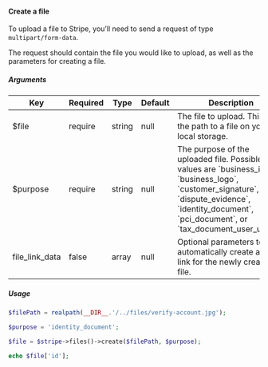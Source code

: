 #### Create a file

To upload a file to Stripe, you’ll need to send a request of type `multipart/form-data`.

The request should contain the file you would like to upload, as well as the parameters for creating a file.

##### Arguments

<table>
    <thead>
        <th>Key</th>
        <th>Required</th>
        <th>Type</th>
        <th>Default</th>
        <th>Description</th>
    </thead>
    <tbody>
        <tr>
            <td>$file</td>
            <td>require</td>
            <td>string</td>
            <td>null</td>
            <td>The file to upload. This is the path to a file on your local storage.</td>
        </tr>
        <tr>
            <td>$purpose</td>
            <td>require</td>
            <td>string</td>
            <td>null</td>
            <td>The purpose of the uploaded file. Possible values are `business_icon`, `business_logo`, `customer_signature`, `dispute_evidence`, `identity_document`, `pci_document`, or `tax_document_user_upload.</td>
        </tr>
        <tr>
            <td>file_link_data</td>
            <td>false</td>
            <td>array</td>
            <td>null</td>
            <td>Optional parameters to automatically create a file link for the newly created file.</td>
        </tr>
    </tbody>
</table>

##### Usage

```php
$filePath = realpath(__DIR__.'/../files/verify-account.jpg');

$purpose = 'identity_document';

$file = $stripe->files()->create($filePath, $purpose);

echo $file['id'];
```
